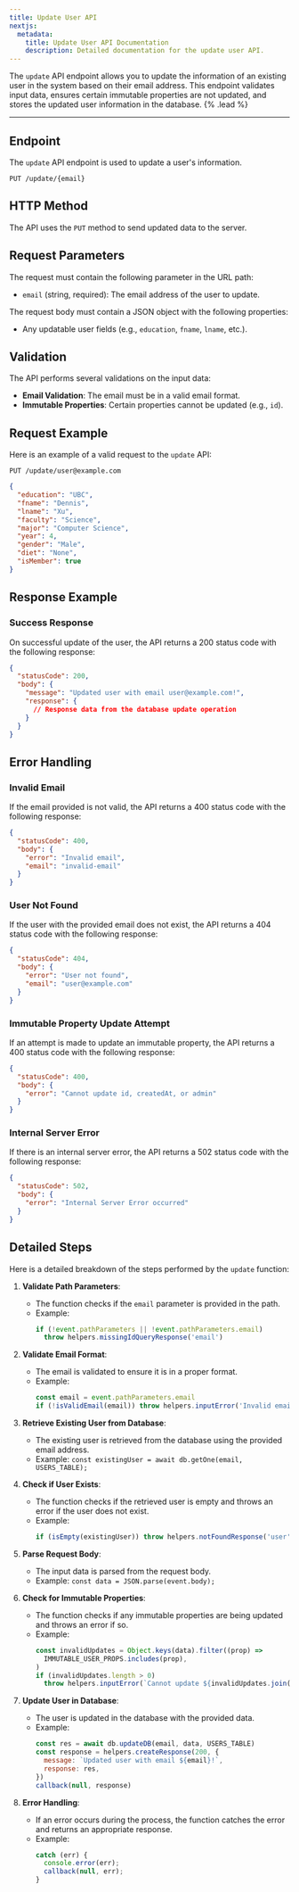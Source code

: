 ```yaml
---
title: Update User API
nextjs:
  metadata:
    title: Update User API Documentation
    description: Detailed documentation for the update user API.
---
```


The `update` API endpoint allows you to update the information of an existing user in the system based on their email address. This endpoint validates input data, ensures certain immutable properties are not updated, and stores the updated user information in the database. {% .lead %}

---

## Endpoint

The `update` API endpoint is used to update a user's information.

```
PUT /update/{email}
```

## HTTP Method

The API uses the `PUT` method to send updated data to the server.

## Request Parameters

The request must contain the following parameter in the URL path:

- `email` (string, required): The email address of the user to update.

The request body must contain a JSON object with the following properties:

- Any updatable user fields (e.g., `education`, `fname`, `lname`, etc.).

## Validation

The API performs several validations on the input data:

- **Email Validation**: The email must be in a valid email format.
- **Immutable Properties**: Certain properties cannot be updated (e.g., `id`).

## Request Example

Here is an example of a valid request to the `update` API:

```
PUT /update/user@example.com
```

```json
{
  "education": "UBC",
  "fname": "Dennis",
  "lname": "Xu",
  "faculty": "Science",
  "major": "Computer Science",
  "year": 4,
  "gender": "Male",
  "diet": "None",
  "isMember": true
}
```

## Response Example

### Success Response

On successful update of the user, the API returns a 200 status code with the following response:

```json
{
  "statusCode": 200,
  "body": {
    "message": "Updated user with email user@example.com!",
    "response": {
      // Response data from the database update operation
    }
  }
}
```

## Error Handling

### Invalid Email

If the email provided is not valid, the API returns a 400 status code with the following response:

```json
{
  "statusCode": 400,
  "body": {
    "error": "Invalid email",
    "email": "invalid-email"
  }
}
```

### User Not Found

If the user with the provided email does not exist, the API returns a 404 status code with the following response:

```json
{
  "statusCode": 404,
  "body": {
    "error": "User not found",
    "email": "user@example.com"
  }
}
```

### Immutable Property Update Attempt

If an attempt is made to update an immutable property, the API returns a 400 status code with the following response:

```json
{
  "statusCode": 400,
  "body": {
    "error": "Cannot update id, createdAt, or admin"
  }
}
```

### Internal Server Error

If there is an internal server error, the API returns a 502 status code with the following response:

```json
{
  "statusCode": 502,
  "body": {
    "error": "Internal Server Error occurred"
  }
}
```

## Detailed Steps

Here is a detailed breakdown of the steps performed by the `update` function:

1. **Validate Path Parameters**:

   - The function checks if the `email` parameter is provided in the path.
   - Example:
     ```javascript
     if (!event.pathParameters || !event.pathParameters.email)
       throw helpers.missingIdQueryResponse('email')
     ```

2. **Validate Email Format**:

   - The email is validated to ensure it is in a proper format.
   - Example:
     ```javascript
     const email = event.pathParameters.email
     if (!isValidEmail(email)) throw helpers.inputError('Invalid email', email)
     ```

3. **Retrieve Existing User from Database**:

   - The existing user is retrieved from the database using the provided email address.
   - Example: `const existingUser = await db.getOne(email, USERS_TABLE);`

4. **Check if User Exists**:

   - The function checks if the retrieved user is empty and throws an error if the user does not exist.
   - Example:
     ```javascript
     if (isEmpty(existingUser)) throw helpers.notFoundResponse('user', email)
     ```

5. **Parse Request Body**:

   - The input data is parsed from the request body.
   - Example: `const data = JSON.parse(event.body);`

6. **Check for Immutable Properties**:

   - The function checks if any immutable properties are being updated and throws an error if so.
   - Example:
     ```javascript
     const invalidUpdates = Object.keys(data).filter((prop) =>
       IMMUTABLE_USER_PROPS.includes(prop),
     )
     if (invalidUpdates.length > 0)
       throw helpers.inputError(`Cannot update ${invalidUpdates.join(', ')}`)
     ```

7. **Update User in Database**:

   - The user is updated in the database with the provided data.
   - Example:
     ```javascript
     const res = await db.updateDB(email, data, USERS_TABLE)
     const response = helpers.createResponse(200, {
       message: `Updated user with email ${email}!`,
       response: res,
     })
     callback(null, response)
     ```

8. **Error Handling**:

   - If an error occurs during the process, the function catches the error and returns an appropriate response.
   - Example:
     ```javascript
     catch (err) {
       console.error(err);
       callback(null, err);
     }
     ```
